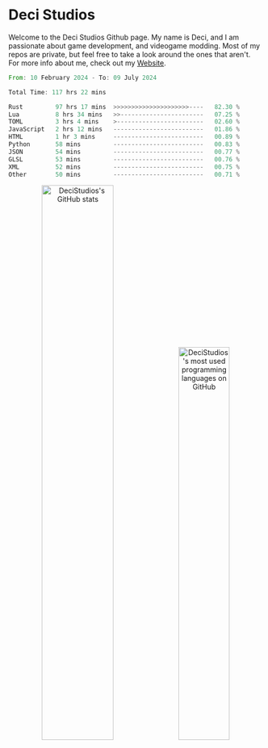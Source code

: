 # Deci Studios
Welcome to the Deci Studios Github page. My name is Deci, and I am passionate about game development, and videogame modding. Most of my repos are private, but feel free to take a look around the ones that aren't.
For more info about me, check out my <a href="https://decidev.co.uk" target="_blank">Website</a>.
<!--START_SECTION:waka-->

```rust
From: 10 February 2024 - To: 09 July 2024

Total Time: 117 hrs 22 mins

Rust         97 hrs 17 mins  >>>>>>>>>>>>>>>>>>>>>----   82.30 %
Lua          8 hrs 34 mins   >>-----------------------   07.25 %
TOML         3 hrs 4 mins    >------------------------   02.60 %
JavaScript   2 hrs 12 mins   -------------------------   01.86 %
HTML         1 hr 3 mins     -------------------------   00.89 %
Python       58 mins         -------------------------   00.83 %
JSON         54 mins         -------------------------   00.77 %
GLSL         53 mins         -------------------------   00.76 %
XML          52 mins         -------------------------   00.75 %
Other        50 mins         -------------------------   00.71 %
```

<!--END_SECTION:waka-->
<p align="center">
  <a href="https://github.com/anuraghazra/github-readme-stats" target="_blank"><img src="https://github-readme-stats.vercel.app/api?username=decistudios&show_icons=true&count_private=true&theme=omni&hide_border=true" alt="DeciStudios's GitHub stats" width="53.1%" /></a>
  <a href="https://github.com/anuraghazra/github-readme-stats" target="_blank"><img width="44.7%" src="https://github-readme-stats.vercel.app/api/top-langs/?username=decistudios&theme=omni&layout=compact&hide_border=true&langs_count=6" alt="DeciStudios's most used programming languages on GitHub" /></a>
</p>


